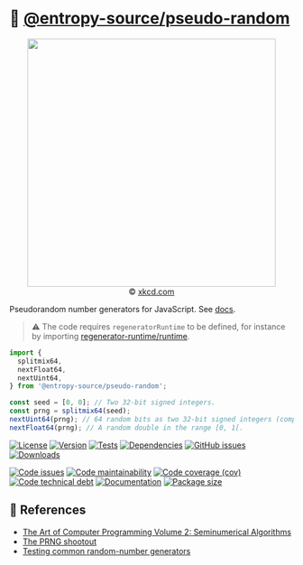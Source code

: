 :game_die: [@entropy-source/pseudo-random](https://entropy-source.github.io/pseudo-random)
==

<p align="center">
<a href="https://xkcd.com/221">
<img src="https://imgs.xkcd.com/comics/random_number.png" width="440">
</a><br/>
© <a href="https://xkcd.com">xkcd.com</a>
</p>

Pseudorandom number generators for JavaScript.
See [docs](https://entropy-source.github.io/pseudo-random/index.html).

> :warning: The code requires `regeneratorRuntime` to be defined, for instance by importing
> [regenerator-runtime/runtime](https://www.npmjs.com/package/regenerator-runtime).
```js
import {
  splitmix64,
  nextFloat64,
  nextUint64,
} from '@entropy-source/pseudo-random';

const seed = [0, 0]; // Two 32-bit signed integers.
const prng = splitmix64(seed);
nextUint64(prng); // 64 random bits as two 32-bit signed integers (compatible with @arithmetic-type/uint64).
nextFloat64(prng); // A random double in the range [0, 1[.
```

[![License](https://img.shields.io/github/license/entropy-source/pseudo-random.svg)](https://raw.githubusercontent.com/entropy-source/pseudo-random/main/LICENSE)
[![Version](https://img.shields.io/npm/v/@entropy-source/pseudo-random.svg)](https://www.npmjs.org/package/@entropy-source/pseudo-random)
[![Tests](https://img.shields.io/github/workflow/status/entropy-source/pseudo-random/ci:cover?event=push&label=tests)](https://github.com/entropy-source/pseudo-random/actions/workflows/ci:cover.yml?query=branch:main)
[![Dependencies](https://img.shields.io/librariesio/github/entropy-source/pseudo-random.svg)](https://github.com/entropy-source/pseudo-random/network/dependencies)
[![GitHub issues](https://img.shields.io/github/issues/entropy-source/pseudo-random.svg)](https://github.com/entropy-source/pseudo-random/issues)
[![Downloads](https://img.shields.io/npm/dm/@entropy-source/pseudo-random.svg)](https://www.npmjs.org/package/@entropy-source/pseudo-random)

[![Code issues](https://img.shields.io/codeclimate/issues/entropy-source/pseudo-random.svg)](https://codeclimate.com/github/entropy-source/pseudo-random/issues)
[![Code maintainability](https://img.shields.io/codeclimate/maintainability/entropy-source/pseudo-random.svg)](https://codeclimate.com/github/entropy-source/pseudo-random/trends/churn)
[![Code coverage (cov)](https://img.shields.io/codecov/c/gh/entropy-source/pseudo-random/main.svg)](https://codecov.io/gh/entropy-source/pseudo-random)
[![Code technical debt](https://img.shields.io/codeclimate/tech-debt/entropy-source/pseudo-random.svg)](https://codeclimate.com/github/entropy-source/pseudo-random/trends/technical_debt)
[![Documentation](https://entropy-source.github.io/pseudo-random/badge.svg)](https://entropy-source.github.io/pseudo-random/source.html)
[![Package size](https://img.shields.io/bundlephobia/minzip/@entropy-source/pseudo-random)](https://bundlephobia.com/result?p=@entropy-source/pseudo-random)

## :scroll: References

  - [The Art of Computer Programming Volume 2: Seminumerical Algorithms](https://en.wikipedia.org/wiki/The_Art_of_Computer_Programming#Volume_2_%E2%80%93_Seminumerical_Algorithms)
  - [The PRNG shootout](http://prng.di.unimi.it)
  - [Testing common random-number generators](https://github.com/lemire/testingRNG)
